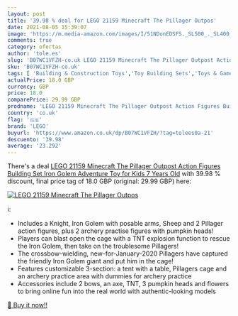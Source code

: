 ```yaml
---
layout: post
title: '39.98 % deal for LEGO 21159 Minecraft The Pillager Outpos'
date: 2021-08-05 15:39:07
image: 'https://m.media-amazon.com/images/I/51NDonEDSFS._SL500_._SL400_.jpg'
comments: true
category: ofertas
author: 'tole.es'
slug: 'B07WC1VFZH-co.uk LEGO 21159 Minecraft The Pillager Outpost Action...'
sku: 'B07WC1VFZH-co.uk'
tags: [ 'Building & Construction Toys','Toy Building Sets','Toys & Games','Toys Store','lego', ]
actualPrice: 18.0 GBP
currency: GBP
price: 18.0
comparePrice: 29.99 GBP
prodname: 'LEGO 21159 Minecraft The Pillager Outpost Action Figures Building Set  Iron Golem Adventure Toy for Kids 7 Years Old'
country: 'co.uk'
flag: '🇬🇧'
brand: 'LEGO'
buyurl: 'https://www.amazon.co.uk/dp/B07WC1VFZH/?tag=tolees0a-21'
descuento: '39.98'
average: '23.292'
---
```


There's a deal [LEGO 21159 Minecraft The Pillager Outpost Action Figures Building Set  Iron Golem Adventure Toy for Kids 7 Years Old](https://www.amazon.co.uk/dp/B07WC1VFZH/?tag=tolees0a-21)  with  39.98 % discount, final price tag of  18.0 GBP (original: 29.99 GBP) here:

[![LEGO 21159 Minecraft The Pillager Outpos](https://m.media-amazon.com/images/I/51NDonEDSFS._SL500_._SL400_.jpg)](https://www.amazon.co.uk/dp/B07WC1VFZH/?tag=tolees0a-21)

ℹ️:

- Includes a Knight, Iron Golem with posable arms, Sheep and 2 Pillager action figures, plus 2 archery practise figures with pumpkin heads!
- Players can blast open the cage with a TNT explosion function to rescue the Iron Golem, then take on the troublesome Pillagers!
- The crossbow-wielding, new-for-January-2020 Pillagers have captured the friendly Iron Golem giant and put him in the cage!
- Features customizable 3-section: a tent with a table, Pillagers cage and an archery practice area with dummies for archery practice
- Accessories include 2 bows, an axe, TNT, 3 pumpkin heads and flowers to bring online fun into the real world with authentic-looking models

[🛒 Buy it now!!](https://www.amazon.co.uk/dp/B07WC1VFZH/?tag=tolees0a-21)
